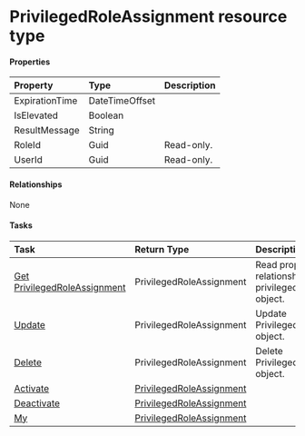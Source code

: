 # PrivilegedRoleAssignment resource type



#### Properties
| Property	   | Type	|Description|
|:---------------|:--------|:----------|
|ExpirationTime|DateTimeOffset||
|IsElevated|Boolean||
|ResultMessage|String||
|RoleId|Guid| Read-only.|
|UserId|Guid| Read-only.|

#### Relationships
None


#### Tasks

| Task		   | Return Type	|Description|
|:---------------|:--------|:----------|
|[Get PrivilegedRoleAssignment](../api/privilegedroleassignment_get.md) | PrivilegedRoleAssignment |Read properties and relationships of privilegedRoleAssignment object.|
|[Update](../api/privilegedroleassignment_update.md) | PrivilegedRoleAssignment	|Update PrivilegedRoleAssignment object. |
|[Delete](../api/privilegedroleassignment_delete.md) | PrivilegedRoleAssignment	|Delete PrivilegedRoleAssignment object. |
|[Activate](../api/privilegedroleassignment_activate.md)|[PrivilegedRoleAssignment](privilegedroleassignment.md)||
|[Deactivate](../api/privilegedroleassignment_deactivate.md)|[PrivilegedRoleAssignment](privilegedroleassignment.md)||
|[My](../api/privilegedroleassignment_my.md)|[PrivilegedRoleAssignment](privilegedroleassignment.md)||
